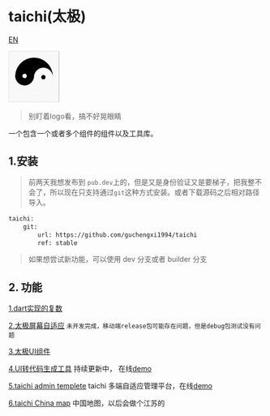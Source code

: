 # taichi(太极)

[EN](./README_en.md)



<img src="./md_images/taichi.gif" alt="taichi" width="20%" />

> 别盯着logo看，搞不好晃眼睛

一个包含一个或者多个组件的组件以及工具库。

## 1.安装

> 前两天我想发布到 ```pub.dev```上的，但是又是身份验证又是要梯子，把我整不会了，所以现在只支持通过```git```这种方式安装。或者下载源码之后相对路径导入。

```
taichi:
    git:
        url: https://github.com/guchengxi1994/taichi
        ref: stable
```

> 如果想尝试新功能，可以使用 dev 分支或者 builder 分支

## 2. 功能

[1.dart实现的复数](./readme_complex.md)

[2.太极屏幕自适应](./readme_fit.md)  ```未开发完成，移动端release包可能存在问题，但是debug包测试没有问题```

[3.太极UI组件](./readme_ui.md)

[4.UI转代码生成工具](./readme_taichi_board.md)  持续更新中，   在线[demo](https://guchengxi1994.github.io/taichi_board/)

[5.taichi admin templete](./taichi_admin/README.md) taichi 多端自适应管理平台，在线[demo](https://guchengxi1994.github.io/taichi/#/)

[6.taichi China map](./taichi_china_map/README.md) 中国地图，以后会做个江苏的
